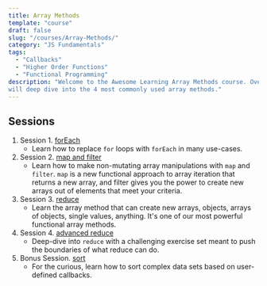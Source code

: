 ```yaml
---
title: Array Methods
template: "course"
draft: false
slug: "/courses/Array-Methods/"
category: "JS Fundamentals"
tags:
  - "Callbacks"
  - "Higher Order Functions"
  - "Functional Programming"
description: "Welcome to the Awesome Learning Array Methods course. Over the next 5 lessons, you
will deep dive into the 4 most commonly used array methods." 
---
```


## Sessions

1.  Session 1. [forEach](forEach)
    -   Learn how to replace `for` loops with `forEach` in many use-cases.
2.  Session 2. [map and filter](filter-&-map)
    -   Learn how to make non-mutating array manipulations with `map` and `filter`.
        `map` is a new functional approach to array iteration that returns a new
        array, and filter gives you the power to create new arrays out of
        elements that meet your criteria.
3.  Session 3. [reduce](reduce)
    -   Learn the array method that can create new arrays, objects, arrays of
        objects, single values, anything. It's one of our most powerful
        functional array methods.
4.  Session 4. [advanced reduce](advanced-reduce)
    -   Deep-dive into `reduce` with a challenging exercise set meant to push the
        boundaries of what reduce can do.
5.  Bonus Session. [sort](sort)
    -   For the curious, learn how to sort complex data sets based on
        user-defined callbacks.
